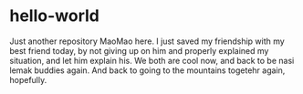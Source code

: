 # hello-world
Just another repository
MaoMao here. I just saved my friendship with my best friend today,
by not giving up on him and properly explained my situation, and let him explain his.
We both are cool now, and back to be nasi lemak buddies again.
And back to going to the mountains togetehr again, hopefully.
